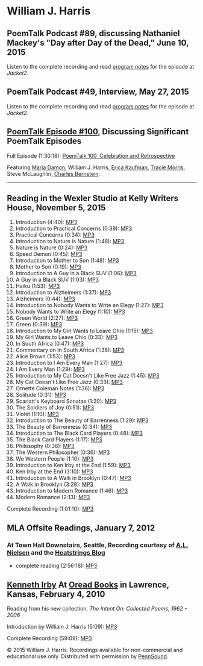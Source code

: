William J. Harris
=================

PoemTalk Podcast \#89, discussing Nathaniel Mackey's "Day after Day of the Dead," June 10, 2015
-----------------------------------------------------------------------------------------------

Listen to the complete recording and read [program notes](https://jacket2.org/podcasts/requiem-so-sweet-we-forgot-what-it-lamented-poemtalk-89) for the episode at *Jacket2*.

PoemTalk Podcast \#49, Interview, May 27, 2015
----------------------------------------------

Listen to the complete recording and read [program notes](https://jacket2.org/podcasts/interview-william-j-harris) for the episode at *Jacket2*.

[PoemTalk Episode \#100](https://jacket2.org/podcasts/poemtalk-retrospective-poemtalk-100), Discussing Significant PoemTalk Episodes
------------------------------------------------------------------------------------------------------------------------------------

Full Episode (1:30:18): [PoemTalk 100: Celebration and Retrospective](https://media.sas.upenn.edu/pennsound/podcasts/PoemTalk/PoemTalk-100_Celebration-and-Retrospective.mp3)

Featuring [Maria Damon](Beavers.php%3EHerman%20Beavers%3C/a%3E,%20%3Ca%20href=), William J. Harris, [Erica Kaufman](Kaufman.php), [Tracie Morris](Morris.php),
Steve McLaughlin, [Charles Bernstein](Bernstein.php).

------------------------------------------------------------------------

Reading in the Wexler Studio at Kelly Writers House, November 5, 2015
---------------------------------------------------------------------

1.  Introduction (4:40): [MP3](https://media.sas.upenn.edu/pennsound/authors/Harris-William-J/Harris-William-J_Wexler-Studio_11-5-2015_Introduction.mp3)
2.  Introduction to Practical Concerns (0:39): [MP3](https://media.sas.upenn.edu/pennsound/authors/Harris-William-J/Harris-William-J_Wexler-Studio_11-5-2015_Practical-Concerns-Intro.mp3)
3.  Practical Concerns (0:34): [MP3](https://media.sas.upenn.edu/pennsound/authors/Harris-William-J/Harris-William-J_Wexler-Studio_11-5-2015_Practical-Concerns.mp3)
4.  Introduction to Nature is Nature (1:48): [MP3](https://media.sas.upenn.edu/pennsound/authors/Harris-William-J/Harris-William-J_Wexler-Studio_11-5-2015_Nature-is-Nature-Intro.mp3)
5.  Nature is Nature (0:24): [MP3](https://media.sas.upenn.edu/pennsound/authors/Harris-William-J/Harris-William-J_Wexler-Studio_11-5-2015_Nature-is-Nature.mp3)
6.  Speed Demon (0:45): [MP3](https://media.sas.upenn.edu/pennsound/authors/Harris-William-J/Harris-William-J_Wexler-Studio_11-5-2015_Speed-Demon.mp3)
7.  Introduction to Mother to Son (1:48): [MP3](https://media.sas.upenn.edu/pennsound/authors/Harris-William-J/Harris-William-J_Wexler-Studio_11-5-2015_Mother-to-Son-Intro.mp3)
8.  Mother to Son (0:19): [MP3](https://media.sas.upenn.edu/pennsound/authors/Harris-William-J/Harris-William-J_Wexler-Studio_11-5-2015_Mother-to-Son.mp3)
9.  Introduction to A Guy in a Black SUV (1:06): [MP3](https://media.sas.upenn.edu/pennsound/authors/Harris-William-J/Harris-William-J_Wexler-Studio_11-5-2015_A-Guy-in-a-Black-SUV-Intro.mp3)
10. A Guy in a Black SUV (1:03): [MP3](https://media.sas.upenn.edu/pennsound/authors/Harris-William-J/Harris-William-J_Wexler-Studio_11-5-2015_A-Guy-in-a-Black-SUV.mp3)
11. Haiku (1:53): [MP3](https://media.sas.upenn.edu/pennsound/authors/Harris-William-J/Harris-William-J_Wexler-Studio_11-5-2015_Haiku.mp3)
12. Introduction to Alzheimers (1:37): [MP3](https://media.sas.upenn.edu/pennsound/authors/Harris-William-J/Harris-William-J_Wexler-Studio_11-5-2015_Alzheimers-Intro.mp3)
13. Alzheimers (0:44): [MP3](https://media.sas.upenn.edu/pennsound/authors/Harris-William-J/Harris-William-J_Wexler-Studio_11-5-2015_Alzheimers.mp3)
14. Introduction to Nobody Wants to Write an Elegy (1:27): [MP3](https://media.sas.upenn.edu/pennsound/authors/Harris-William-J/Harris-William-J_Wexler-Studio_11-5-2015_Nobody-Wants-to-Write-an-Elegy-Intro.mp3)
15. Nobody Wants to Write an Elegy (1:10): [MP3](https://media.sas.upenn.edu/pennsound/authors/Harris-William-J/Harris-William-J_Wexler-Studio_11-5-2015_Nobody-Wants-to-Write-an-Elegy.mp3)
16. Green World (2:27): [MP3](https://media.sas.upenn.edu/pennsound/authors/Harris-William-J/Harris-William-J_Wexler-Studio_11-5-2015_Green-World.mp3)
17. Green (0:39): [MP3](https://media.sas.upenn.edu/pennsound/authors/Harris-William-J/Harris-William-J_Wexler-Studio_11-5-2015_Green.mp3)
18. Introduction to My Girl Wants to Leave Ohio (1:15): [MP3](https://media.sas.upenn.edu/pennsound/authors/Harris-William-J/Harris-William-J_Wexler-Studio_11-5-2015_My-Girl-Wants-To-Leave-Ohio-Intro.mp3)
19. My Girl Wants to Leave Ohio (0:33): [MP3](https://media.sas.upenn.edu/pennsound/authors/Harris-William-J/Harris-William-J_Wexler-Studio_11-5-2015_My-Girl-Wants-To-Leave-Ohio.mp3)
20. In South Africa (0:47): [MP3](https://media.sas.upenn.edu/pennsound/authors/Harris-William-J/Harris-William-J_Wexler-Studio_11-5-2015_In-South-Africa.mp3)
21. Commentary on In South Africa (1:38): [MP3](https://media.sas.upenn.edu/pennsound/authors/Harris-William-J/Harris-William-J_Wexler-Studio_11-5-2015_In-South-Africa-Commentary.mp3)
22. Alice Brown (1:53): [MP3](https://media.sas.upenn.edu/pennsound/authors/Harris-William-J/Harris-William-J_Wexler-Studio_11-5-2015_Alice-Brown.mp3)
23. Introduction to I Am Every Man (1:27): [MP3](https://media.sas.upenn.edu/pennsound/authors/Harris-William-J/Harris-William-J_Wexler-Studio_11-5-2015_I-Am-Every-Man-Intro.mp3)
24. I Am Every Man (1:29): [MP3](https://media.sas.upenn.edu/pennsound/authors/Harris-William-J/Harris-William-J_Wexler-Studio_11-5-2015_I-Am-Every-Man.mp3)
25. Introduction to My Cat Doesn't Like Free Jazz (1:45): [MP3](https://media.sas.upenn.edu/pennsound/authors/Harris-William-J/Harris-William-J_Wexler-Studio_11-5-2015_My-Cat-Doesnt-Like-Free-Jazz-Intro.mp3)
26. My Cat Doesn't Like Free Jazz (0:33): [MP3](https://media.sas.upenn.edu/pennsound/authors/Harris-William-J/Harris-William-J_Wexler-Studio_11-5-2015_My-Cat-Doesnt-Like-Free-Jazz.mp3)
27. Ornette Coleman Notes (1:36): [MP3](https://media.sas.upenn.edu/pennsound/authors/Harris-William-J/Harris-William-J_Wexler-Studio_11-5-2015_Ornette-Coleman-Notes.mp3)
28. Solitude (0:31): [MP3](https://media.sas.upenn.edu/pennsound/authors/Harris-William-J/Harris-William-J_Wexler-Studio_11-5-2015_Solitude.mp3)
29. Scarlatt's Keyboard Sonatas (1:20): [MP3](https://media.sas.upenn.edu/pennsound/authors/Harris-William-J/Harris-William-J_Wexler-Studio_11-5-2015_Scarlattis-Keyboard-Sonatas.mp3)
30. The Soldiers of Joy (0:51): [MP3](https://media.sas.upenn.edu/pennsound/authors/Harris-William-J/Harris-William-J_Wexler-Studio_11-5-2015_The-Soldiers-of-Joy.mp3)
31. Violet (1:10): [MP3](https://media.sas.upenn.edu/pennsound/authors/Harris-William-J/Harris-William-J_Wexler-Studio_11-5-2015_Violet.mp3)
32. Introduction to The Beauty of Barrenness (1:29): [MP3](https://media.sas.upenn.edu/pennsound/authors/Harris-William-J/Harris-William-J_Wexler-Studio_11-5-2015_The-Beauty-of-Barrenness-Intro.mp3)
33. The Beauty of Barrenness (0:34): [MP3](https://media.sas.upenn.edu/pennsound/authors/Harris-William-J/Harris-William-J_Wexler-Studio_11-5-2015_The-Beauty-of-Barrenness.mp3)
34. Introduction to The Black Card Players (0:48): [MP3](https://media.sas.upenn.edu/pennsound/authors/Harris-William-J/Harris-William-J_Wexler-Studio_11-5-2015_The-Black-Card-Players-Intro.mp3)
35. The Black Card Players (1:17): [MP3](https://media.sas.upenn.edu/pennsound/authors/Harris-William-J/Harris-William-J_Wexler-Studio_11-5-2015_The-Black-Card-Players.mp3)
36. Philosophy (0:36): [MP3](https://media.sas.upenn.edu/pennsound/authors/Harris-William-J/Harris-William-J_Wexler-Studio_11-5-2015_Philosophy.mp3)
37. The Western Philosopher (0:36): [MP3](https://media.sas.upenn.edu/pennsound/authors/Harris-William-J/Harris-William-J_Wexler-Studio_11-5-2015_The-Western-Philosopher.mp3)
38. We Western People (1:10): [MP3](https://media.sas.upenn.edu/pennsound/authors/Harris-William-J/Harris-William-J_Wexler-Studio_11-5-2015_We-Western-People.mp3)
39. Introduction to Ken Irby at the End (1:59): [MP3](https://media.sas.upenn.edu/pennsound/authors/Harris-William-J/Harris-William-J_Wexler-Studio_11-5-2015_Ken-Irby-at-the-End-Intro.mp3)
40. Ken Irby at the End (3:10): [MP3](https://media.sas.upenn.edu/pennsound/authors/Harris-William-J/Harris-William-J_Wexler-Studio_11-5-2015_Ken-Irby-at-the-End.mp3)
41. Introduction to A Walk in Brooklyn (0:47): [MP3](https://media.sas.upenn.edu/pennsound/authors/Harris-William-J/Harris-William-J_Wexler-Studio_11-5-2015_A-Walk-in-Brooklyn-Intro.mp3)
42. A Walk in Brooklyn (3:28): [MP3](https://media.sas.upenn.edu/pennsound/authors/Harris-William-J/Harris-William-J_Wexler-Studio_11-5-2015_A-Walk-in-Brooklyn.mp3)
43. Introduction to Modern Romance (1:46): [MP3](https://media.sas.upenn.edu/pennsound/authors/Harris-William-J/Harris-William-J_Wexler-Studio_11-5-2015_Modern-Romance-Intro.mp3)
44. Modern Romance (2:13): [MP3](https://media.sas.upenn.edu/pennsound/authors/Harris-William-J/Harris-William-J_Wexler-Studio_11-5-2015_Modern-Romance.mp3)

Complete Recording (1:01:10): [MP3](https://media.sas.upenn.edu/pennsound/authors/Harris-William-J/Harris-William-J_Wexler-Studio_11-5-2015_Complete-Recording.mp3)


MLA Offsite Readings, January 7, 2012
-------------------------------------

### At Town Hall Downstairs, Seattle, Recording courtesy of [A.L. Nielsen](Nielsen.php) and the [Heatstrings Blog](Heatstrings.php)

-   complete reading (2:56:18): [MP3](http://media.sas.upenn.edu/pennsound/groups/MLA-Offsite/2012/MLA-Off-Site-Reading_01_Town-Hall-Downstairs_Seattle-WA_7-January-2012.mp3)


[Kenneth Irby](Irby.php) At [Oread Books](Irby.php#02-04-10) in Lawrence, Kansas, February 4, 2010
--------------------------------------------------------------------------------------------------

Reading from his new collection, *The Intent On: Collected Poems, 1962 - 2006*  

Introduction by William J. Harris (5:09): [MP3](http://media.sas.upenn.edu/pennsound/authors/Irby/Irby_Oread_02-10/Irby-Ken_Intro-by-William-Joseph-Harris_Oread-Books-Lawrence-KS_02-04-10.mp3)

  
Complete Recording (59:09): [MP3](http://media.sas.upenn.edu/pennsound/authors/Irby/Irby-Ken_Complete-Recording_Intro-by-William-Joseph-Harris_Oread-Books-Lawrence-KS_02-04-10.mp3)

© 2015 William J. Harris. Recordings available for non-commercial and educational
use only. Distributed with permission by [PennSound](../index.html).
